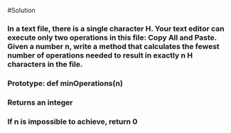 #Solution 

### In a text file, there is a single character H. Your text editor can execute only two operations in this file: Copy All and Paste. Given a number n, write a method that calculates the fewest number of operations needed to result in exactly n H characters in the file.

### Prototype: def minOperations(n)
### Returns an integer
### If n is impossible to achieve, return 0
